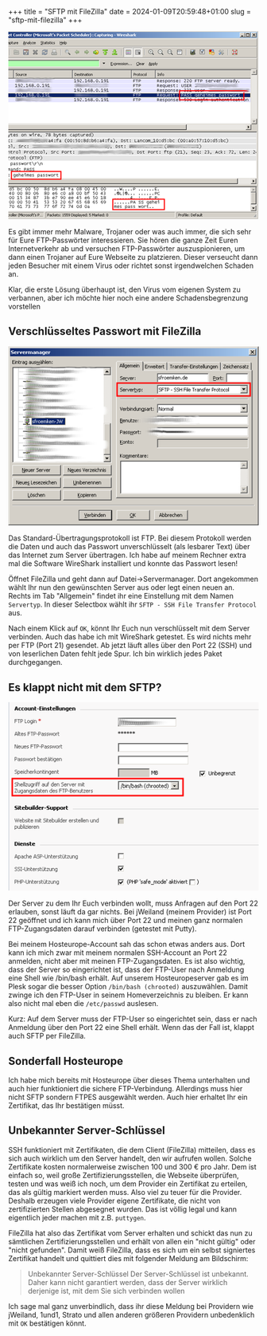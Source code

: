 +++
title = "SFTP mit FileZilla"
date = 2024-01-09T20:59:48+01:00
slug = "sftp-mit-filezilla"
+++

![Unverschlüsseltes FTP Passwort](sftp-wireshark.png "FTP Passwörter sichtbar gemacht mit WireShark")

Es gibt immer mehr Malware, Trojaner oder was auch immer, die sich sehr für Eure FTP-Passwörter interessieren. Sie hören die ganze Zeit Euren Internetverkehr ab und versuchen FTP-Passwörter auszuspionieren, um dann einen Trojaner auf Eure Webseite zu platzieren. Dieser verseucht dann jeden Besucher mit einem Virus oder richtet sonst irgendwelchen Schaden an.

Klar, die erste Lösung überhaupt ist, den Virus vom eigenen System zu verbannen, aber ich möchte hier noch eine andere Schadensbegrenzung vorstellen

## Verschlüsseltes Passwort mit FileZilla

![Verschlüsseltes SFTP Passwort](sftp-filezilla.png "SFTP als Servertyp in FileZilla auswählen")

Das Standard-Übertragungsprotokoll ist FTP. Bei diesem Protokoll werden die Daten und auch das Passwort unverschlüsselt (als lesbarer Text) über das Internet zum Server übertragen. Ich habe auf meinem Rechner extra mal die Software WireShark installiert und konnte das Passwort lesen!

Öffnet FileZilla und geht dann auf Datei->Servermanager. Dort angekommen wählt Ihr nun den gewünschten Server aus oder legt einen neuen an. Rechts im Tab "Allgemein" findet ihr eine Einstellung mit dem Namen `Servertyp`. In dieser Selectbox wählt ihr `SFTP - SSH File Transfer Protocol` aus.

Nach einem Klick auf `OK`, könnt Ihr Euch nun verschlüsselt mit dem Server verbinden. Auch das habe ich mit WireShark getestet. Es wird nichts mehr per FTP (Port 21) gesendet. Ab jetzt läuft alles über den Port 22 (SSH) und von leserlichen Daten fehlt jede Spur. Ich bin wirklich jedes Paket durchgegangen.

## Es klappt nicht mit dem SFTP?

![Korrekte Shell einstellen](sftp-hosteurope.png "Korrekte Shell für den FTP Account im Kundenmenü einstellen")

Der Server zu dem Ihr Euch verbinden wollt, muss Anfragen auf den Port 22 erlauben, sonst läuft da gar nichts. Bei jWeiland (meinem Provider) ist Port 22 geöffnet und ich kann mich über Port 22 und meinen ganz normalen FTP-Zugangsdaten darauf verbinden (getestet mit Putty).

Bei meinem Hosteurope-Account sah das schon etwas anders aus. Dort kann ich mich zwar mit meinem normalen SSH-Account an Port 22 anmelden, nicht aber mit meinen FTP-Zugangsdaten. Es ist also wichtig, dass der Server so eingerichtet ist, dass der FTP-User nach Anmeldung eine Shell wie /bin/bash erhält. Auf unserem Hosteuropeserver gab es im Plesk sogar die besser Option `/bin/bash (chrooted)` auszuwählen. Damit zwinge ich den FTP-User in seinem Homeverzeichnis zu bleiben. Er kann also nicht mal eben die `/etc/passwd` auslesen.

Kurz: Auf dem Server muss der FTP-User so eingerichtet sein, dass er nach Anmeldung über den Port 22 eine Shell erhält. Wenn das der Fall ist, klappt auch SFTP per FileZilla.

## Sonderfall Hosteurope

Ich habe mich bereits mit Hosteurope über dieses Thema unterhalten und auch hier funktioniert die sichere FTP-Verbindung. Allerdings muss hier nicht SFTP sondern FTPES ausgewählt werden. Auch hier erhaltet Ihr ein Zertifikat, das Ihr bestätigen müsst.

## Unbekannter Server-Schlüssel

SSH funktioniert mit Zertifikaten, die dem Client (FileZilla) mitteilen, dass es sich auch wirklich um den Server handelt, den wir aufrufen wollen. Solche Zertifikate kosten normalerweise zwischen 100 und 300 € pro Jahr. Dem ist einfach so, weil große Zertifizierungsstellen, die Webseite überprüfen, testen und was weiß ich noch, um dem Provider ein Zertifikat zu erteilen, das als gültig markiert werden muss. Also viel zu teuer für die Provider. Deshalb erzeugen viele Provider eigene Zertifikate, die nicht von zertifizierten Stellen abgesegnet wurden. Das ist völlig legal und kann eigentlich jeder machen mit z.B. `puttygen`.

FileZilla hat also das Zertifikat vom Server erhalten und schickt das nun zu sämtlichen Zertifizierungsstellen und erhält von allen ein "nicht gültig" oder "nicht gefunden". Damit weiß FileZilla, dass es sich um ein selbst signiertes Zertifikat handelt und quittiert dies mit folgender Meldung am Bildschirm:

> Unbekannter Server-Schlüssel
> Der Server-Schlüssel ist unbekannt. Daher kann nicht garantiert werden, dass der
Server wirklich derjenige ist, mit dem Sie sich verbinden wollen

Ich sage mal ganz unverbindlich, dass ihr diese Meldung bei Providern wie jWeiland, 1und1, Strato und allen anderen größeren Providern unbedenklich mit `OK` bestätigen könnt.
